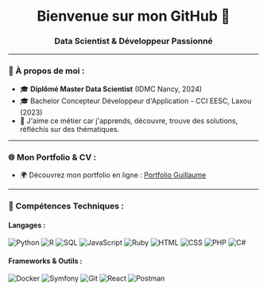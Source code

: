 <h1 align="center">Bienvenue sur mon GitHub 👋</h1>
<h3 align="center">Data Scientist & Développeur Passionné</h3>

---

### 🌟 À propos de moi :

- 🎓 **Diplômé Master Data Scientist** (IDMC Nancy, 2024)
- 🎓 Bachelor Concepteur Développeur d'Application - CCI EESC, Laxou (2023)
- 🎁 J'aime ce métier car j'apprends, découvre, trouve des solutions, réfléchis sur des thématiques.

---

### 🌐 Mon Portfolio & CV :

- 🌍 Découvrez mon portfolio en ligne : [Portfolio Guillaume](https://wguillaume.github.io/Portfolio/)  

---

### 🔧 Compétences Techniques :

#### **Langages :**
![Python](https://img.shields.io/badge/Python-3776AB?style=for-the-badge&logo=python&logoColor=white)
![R](https://img.shields.io/badge/R-276DC3?style=for-the-badge&logo=r&logoColor=white)
![SQL](https://img.shields.io/badge/SQL-4479A1?style=for-the-badge&logo=mysql&logoColor=white)
![JavaScript](https://img.shields.io/badge/JavaScript-F7DF1E?style=for-the-badge&logo=javascript&logoColor=black)
![Ruby](https://img.shields.io/badge/Ruby-CC342D?style=for-the-badge&logo=ruby&logoColor=white)
![HTML](https://img.shields.io/badge/HTML-E34F26?style=for-the-badge&logo=html5&logoColor=white)
![CSS](https://img.shields.io/badge/CSS-1572B6?style=for-the-badge&logo=css3&logoColor=white)
![PHP](https://img.shields.io/badge/PHP-777BB4?style=for-the-badge&logo=php&logoColor=white)
![C#](https://img.shields.io/badge/C%23-239120?style=for-the-badge&logo=c-sharp&logoColor=white)

#### **Frameworks & Outils :**
![Docker](https://img.shields.io/badge/Docker-2496ED?style=for-the-badge&logo=docker&logoColor=white)
![Symfony](https://img.shields.io/badge/Symfony-000000?style=for-the-badge&logo=symfony&logoColor=white)
![Git](https://img.shields.io/badge/Git-F05032?style=for-the-badge&logo=git&logoColor=white)
![React](https://img.shields.io/badge/React-61DAFB?style=for-the-badge&logo=react&logoColor=black)
![Postman](https://img.shields.io/badge/Postman-FF6C37?style=for-the-badge&logo=postman&logoColor=white)

